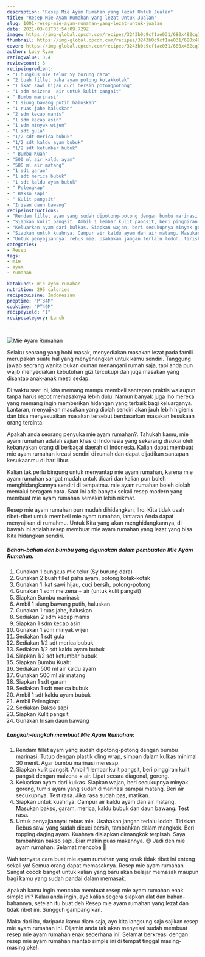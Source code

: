 ```yaml
---
description: "Resep Mie Ayam Rumahan yang lezat Untuk Jualan"
title: "Resep Mie Ayam Rumahan yang lezat Untuk Jualan"
slug: 1001-resep-mie-ayam-rumahan-yang-lezat-untuk-jualan
date: 2021-03-01T03:54:09.729Z
image: https://img-global.cpcdn.com/recipes/3243b0c9cf1ae031/680x482cq70/mie-ayam-rumahan-foto-resep-utama.jpg
thumbnail: https://img-global.cpcdn.com/recipes/3243b0c9cf1ae031/680x482cq70/mie-ayam-rumahan-foto-resep-utama.jpg
cover: https://img-global.cpcdn.com/recipes/3243b0c9cf1ae031/680x482cq70/mie-ayam-rumahan-foto-resep-utama.jpg
author: Lucy Ryan
ratingvalue: 3.4
reviewcount: 3
recipeingredient:
- "1 bungkus mie telur Sy burung dara"
- "2 buah fillet paha ayam potong kotakkotak"
- "1 ikat sawi hijau cuci bersih potongpotong"
- "1 sdm meizena  air untuk kulit pangsit"
- " Bumbu marinasi"
- "1 siung bawang putih haluskan"
- "1 ruas jahe haluskan"
- "2 sdm kecap manis"
- "1 sdm kecap asin"
- "1 sdm minyak wijen"
- "1 sdt gula"
- "1/2 sdt merica bubuk"
- "1/2 sdt kaldu ayam bubuk"
- "1/2 sdt ketumbar bubuk"
- " Bumbu Kuah"
- "500 ml air kaldu ayam"
- "500 ml air matang"
- "1 sdt garam"
- "1 sdt merica bubuk"
- "1 sdt kaldu ayam bubuk"
- " Pelengkap"
- " Bakso sapi"
- " Kulit pangsit"
- "Irisan daun bawang"
recipeinstructions:
- "Rendam fillet ayam yang sudah dipotong-potong dengan bumbu marinasi. Tutup dengan plastik cling wrap, simpan dalam kulkas minimal 30 menit. Agar bumbu marinasi meresap."
- "Siapkan kulit pangsit. Ambil 1 lembar kulit pangsit, beri pinggiran kulit pangsit dengan maizena + air. Lipat secara diagonal, goreng."
- "Keluarkan ayam dari kulkas. Siapkan wajan, beri secukupnya minyak goreng, tumis ayam yang sudah dimarinasi sampai matang. Beri air secukupnya. Test rasa. Jika rasa sudah pas, matikan."
- "Siapkan untuk kuahnya. Campur air kaldu ayam dan air matang. Masukan bakso, garam, merica, kaldu bubuk dan daun bawang. Test rasa."
- "Untuk penyajiannya: rebus mie. Usahakan jangan terlalu lodoh. Tiriskan. Rebus sawi yang sudah dicuci bersih, tambahkan dalam mangkok. Beri topping daging ayam. Kuahnya disiapkan dimangkok terpisah. Saya tambahkan bakso sapi. Biar makin puas makannya. 😊 Jadi deh mie ayam rumahan. Selamat mencoba 🙏"
categories:
- Resep
tags:
- mie
- ayam
- rumahan

katakunci: mie ayam rumahan 
nutrition: 295 calories
recipecuisine: Indonesian
preptime: "PT34M"
cooktime: "PT49M"
recipeyield: "1"
recipecategory: Lunch

---
```



![Mie Ayam Rumahan](https://img-global.cpcdn.com/recipes/3243b0c9cf1ae031/680x482cq70/mie-ayam-rumahan-foto-resep-utama.jpg)

Selaku seorang yang hobi masak, menyediakan masakan lezat pada famili merupakan suatu hal yang menyenangkan untuk kamu sendiri. Tanggung jawab seorang  wanita bukan cuman menangani rumah saja, tapi anda pun wajib menyediakan kebutuhan gizi tercukupi dan juga masakan yang disantap anak-anak mesti sedap.

Di waktu  saat ini, kita memang mampu membeli santapan praktis walaupun tanpa harus repot memasaknya lebih dulu. Namun banyak juga lho mereka yang memang ingin memberikan hidangan yang terbaik bagi keluarganya. Lantaran, menyajikan masakan yang diolah sendiri akan jauh lebih higienis dan bisa menyesuaikan masakan tersebut berdasarkan masakan kesukaan orang tercinta. 



Apakah anda seorang penyuka mie ayam rumahan?. Tahukah kamu, mie ayam rumahan adalah sajian khas di Indonesia yang sekarang disukai oleh kebanyakan orang di berbagai daerah di Indonesia. Kalian dapat membuat mie ayam rumahan kreasi sendiri di rumah dan dapat dijadikan santapan kesukaanmu di hari libur.

Kalian tak perlu bingung untuk menyantap mie ayam rumahan, karena mie ayam rumahan sangat mudah untuk dicari dan kalian pun boleh menghidangkannya sendiri di tempatmu. mie ayam rumahan boleh diolah memalui beragam cara. Saat ini ada banyak sekali resep modern yang membuat mie ayam rumahan semakin lebih nikmat.

Resep mie ayam rumahan pun mudah dihidangkan, lho. Kita tidak usah ribet-ribet untuk membeli mie ayam rumahan, lantaran Anda dapat menyajikan di rumahmu. Untuk Kita yang akan menghidangkannya, di bawah ini adalah resep membuat mie ayam rumahan yang lezat yang bisa Kita hidangkan sendiri.

<!--inarticleads1-->

##### Bahan-bahan dan bumbu yang digunakan dalam pembuatan Mie Ayam Rumahan:

1. Gunakan 1 bungkus mie telur (Sy burung dara)
1. Gunakan 2 buah fillet paha ayam, potong kotak-kotak
1. Gunakan 1 ikat sawi hijau, cuci bersih, potong-potong
1. Gunakan 1 sdm meizena + air (untuk kulit pangsit)
1. Siapkan  Bumbu marinasi:
1. Ambil 1 siung bawang putih, haluskan
1. Gunakan 1 ruas jahe, haluskan
1. Sediakan 2 sdm kecap manis
1. Siapkan 1 sdm kecap asin
1. Gunakan 1 sdm minyak wijen
1. Sediakan 1 sdt gula
1. Sediakan 1/2 sdt merica bubuk
1. Sediakan 1/2 sdt kaldu ayam bubuk
1. Siapkan 1/2 sdt ketumbar bubuk
1. Siapkan  Bumbu Kuah:
1. Sediakan 500 ml air kaldu ayam
1. Gunakan 500 ml air matang
1. Siapkan 1 sdt garam
1. Sediakan 1 sdt merica bubuk
1. Ambil 1 sdt kaldu ayam bubuk
1. Ambil  Pelengkap:
1. Sediakan  Bakso sapi
1. Siapkan  Kulit pangsit
1. Gunakan Irisan daun bawang




<!--inarticleads2-->

##### Langkah-langkah membuat Mie Ayam Rumahan:

1. Rendam fillet ayam yang sudah dipotong-potong dengan bumbu marinasi. Tutup dengan plastik cling wrap, simpan dalam kulkas minimal 30 menit. Agar bumbu marinasi meresap.
1. Siapkan kulit pangsit. Ambil 1 lembar kulit pangsit, beri pinggiran kulit pangsit dengan maizena + air. Lipat secara diagonal, goreng.
1. Keluarkan ayam dari kulkas. Siapkan wajan, beri secukupnya minyak goreng, tumis ayam yang sudah dimarinasi sampai matang. Beri air secukupnya. Test rasa. Jika rasa sudah pas, matikan.
1. Siapkan untuk kuahnya. Campur air kaldu ayam dan air matang. Masukan bakso, garam, merica, kaldu bubuk dan daun bawang. Test rasa.
1. Untuk penyajiannya: rebus mie. Usahakan jangan terlalu lodoh. Tiriskan. Rebus sawi yang sudah dicuci bersih, tambahkan dalam mangkok. Beri topping daging ayam. Kuahnya disiapkan dimangkok terpisah. Saya tambahkan bakso sapi. Biar makin puas makannya. 😊 Jadi deh mie ayam rumahan. Selamat mencoba 🙏




Wah ternyata cara buat mie ayam rumahan yang enak tidak ribet ini enteng sekali ya! Semua orang dapat memasaknya. Resep mie ayam rumahan Sangat cocok banget untuk kalian yang baru akan belajar memasak maupun bagi kamu yang sudah pandai dalam memasak.

Apakah kamu ingin mencoba membuat resep mie ayam rumahan enak simple ini? Kalau anda ingin, ayo kalian segera siapkan alat dan bahan-bahannya, setelah itu buat deh Resep mie ayam rumahan yang lezat dan tidak ribet ini. Sungguh gampang kan. 

Maka dari itu, daripada kamu diam saja, ayo kita langsung saja sajikan resep mie ayam rumahan ini. Dijamin anda tak akan menyesal sudah membuat resep mie ayam rumahan enak sederhana ini! Selamat berkreasi dengan resep mie ayam rumahan mantab simple ini di tempat tinggal masing-masing,oke!.

